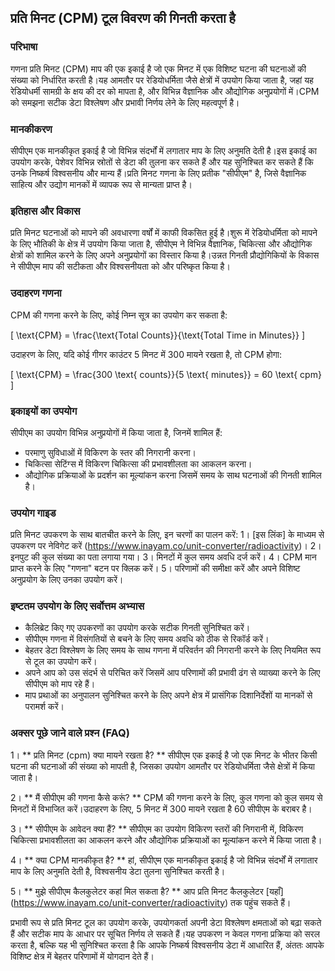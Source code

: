 ## प्रति मिनट (CPM) टूल विवरण की गिनती करता है

### परिभाषा
गणना प्रति मिनट (CPM) माप की एक इकाई है जो एक मिनट में एक विशिष्ट घटना की घटनाओं की संख्या को निर्धारित करती है।यह आमतौर पर रेडियोधर्मिता जैसे क्षेत्रों में उपयोग किया जाता है, जहां यह रेडियोधर्मी सामग्री के क्षय की दर को मापता है, और विभिन्न वैज्ञानिक और औद्योगिक अनुप्रयोगों में।CPM को समझना सटीक डेटा विश्लेषण और प्रभावी निर्णय लेने के लिए महत्वपूर्ण है।

### मानकीकरण
सीपीएम एक मानकीकृत इकाई है जो विभिन्न संदर्भों में लगातार माप के लिए अनुमति देती है।इस इकाई का उपयोग करके, पेशेवर विभिन्न स्रोतों से डेटा की तुलना कर सकते हैं और यह सुनिश्चित कर सकते हैं कि उनके निष्कर्ष विश्वसनीय और मान्य हैं।प्रति मिनट गणना के लिए प्रतीक "सीपीएम" है, जिसे वैज्ञानिक साहित्य और उद्योग मानकों में व्यापक रूप से मान्यता प्राप्त है।

### इतिहास और विकास
प्रति मिनट घटनाओं को मापने की अवधारणा वर्षों में काफी विकसित हुई है।शुरू में रेडियोधर्मिता को मापने के लिए भौतिकी के क्षेत्र में उपयोग किया जाता है, सीपीएम ने विभिन्न वैज्ञानिक, चिकित्सा और औद्योगिक क्षेत्रों को शामिल करने के लिए अपने अनुप्रयोगों का विस्तार किया है।उन्नत गिनती प्रौद्योगिकियों के विकास ने सीपीएम माप की सटीकता और विश्वसनीयता को और परिष्कृत किया है।

### उदाहरण गणना
CPM की गणना करने के लिए, कोई निम्न सूत्र का उपयोग कर सकता है:

\[ \text{CPM} = \frac{\text{Total Counts}}{\text{Total Time in Minutes}} \]

उदाहरण के लिए, यदि कोई गीगर काउंटर 5 मिनट में 300 मायने रखता है, तो CPM होगा:

\[ \text{CPM} = \frac{300 \text{ counts}}{5 \text{ minutes}} = 60 \text{ cpm} \]

### इकाइयों का उपयोग
सीपीएम का उपयोग विभिन्न अनुप्रयोगों में किया जाता है, जिनमें शामिल हैं:
- परमाणु सुविधाओं में विकिरण के स्तर की निगरानी करना।
- चिकित्सा सेटिंग्स में विकिरण चिकित्सा की प्रभावशीलता का आकलन करना।
- औद्योगिक प्रक्रियाओं के प्रदर्शन का मूल्यांकन करना जिसमें समय के साथ घटनाओं की गिनती शामिल है।

### उपयोग गाइड
प्रति मिनट उपकरण के साथ बातचीत करने के लिए, इन चरणों का पालन करें:
1। [इस लिंक] के माध्यम से उपकरण पर नेविगेट करें (https://www.inayam.co/unit-converter/radioactivity)।
2। इनपुट की कुल संख्या का पता लगाया गया।
3। मिनटों में कुल समय अवधि दर्ज करें।
4। CPM मान प्राप्त करने के लिए "गणना" बटन पर क्लिक करें।
5। परिणामों की समीक्षा करें और अपने विशिष्ट अनुप्रयोग के लिए उनका उपयोग करें।

### इष्टतम उपयोग के लिए सर्वोत्तम अभ्यास
- कैलिब्रेट किए गए उपकरणों का उपयोग करके सटीक गिनती सुनिश्चित करें।
- सीपीएम गणना में विसंगतियों से बचने के लिए समय अवधि को ठीक से रिकॉर्ड करें।
- बेहतर डेटा विश्लेषण के लिए समय के साथ गणना में परिवर्तन की निगरानी करने के लिए नियमित रूप से टूल का उपयोग करें।
- अपने आप को उस संदर्भ से परिचित करें जिसमें आप परिणामों की प्रभावी ढंग से व्याख्या करने के लिए सीपीएम को माप रहे हैं।
- माप प्रथाओं का अनुपालन सुनिश्चित करने के लिए अपने क्षेत्र में प्रासंगिक दिशानिर्देशों या मानकों से परामर्श करें।

### अक्सर पूछे जाने वाले प्रश्न (FAQ)

1। ** प्रति मिनट (cpm) क्या मायने रखता है? **
सीपीएम एक इकाई है जो एक मिनट के भीतर किसी घटना की घटनाओं की संख्या को मापती है, जिसका उपयोग आमतौर पर रेडियोधर्मिता जैसे क्षेत्रों में किया जाता है।

2। ** मैं सीपीएम की गणना कैसे करूं? **
CPM की गणना करने के लिए, कुल गणना को कुल समय से मिनटों में विभाजित करें।उदाहरण के लिए, 5 मिनट में 300 मायने रखता है 60 सीपीएम के बराबर है।

3। ** सीपीएम के आवेदन क्या हैं? **
सीपीएम का उपयोग विकिरण स्तरों की निगरानी में, विकिरण चिकित्सा प्रभावशीलता का आकलन करने और औद्योगिक प्रक्रियाओं का मूल्यांकन करने में किया जाता है।

4। ** क्या CPM मानकीकृत है? **
हां, सीपीएम एक मानकीकृत इकाई है जो विभिन्न संदर्भों में लगातार माप के लिए अनुमति देती है, विश्वसनीय डेटा तुलना सुनिश्चित करती है।

5। ** मुझे सीपीएम कैलकुलेटर कहां मिल सकता है? **
आप प्रति मिनट कैलकुलेटर [यहाँ] (https://www.inayam.co/unit-converter/radioactivity) तक पहुंच सकते हैं।

प्रभावी रूप से प्रति मिनट टूल का उपयोग करके, उपयोगकर्ता अपनी डेटा विश्लेषण क्षमताओं को बढ़ा सकते हैं और सटीक माप के आधार पर सूचित निर्णय ले सकते हैं।यह उपकरण न केवल गणना प्रक्रिया को सरल करता है, बल्कि यह भी सुनिश्चित करता है कि आपके निष्कर्ष विश्वसनीय डेटा में आधारित हैं, अंततः आपके विशिष्ट क्षेत्र में बेहतर परिणामों में योगदान देते हैं।